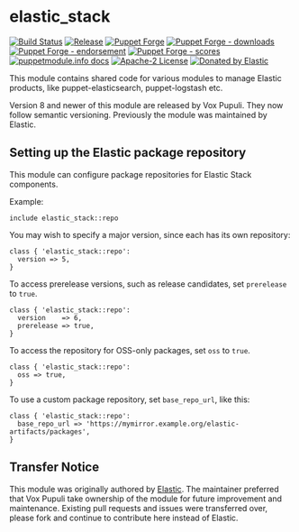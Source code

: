 # elastic_stack

[![Build Status](https://github.com/voxpupuli/puppet-elastic_stack/workflows/CI/badge.svg)](https://github.com/voxpupuli/puppet-elastic_stack/actions?query=workflow%3ACI)
[![Release](https://github.com/voxpupuli/puppet-elastic_stack/actions/workflows/release.yml/badge.svg)](https://github.com/voxpupuli/puppet-elastic_stack/actions/workflows/release.yml)
[![Puppet Forge](https://img.shields.io/puppetforge/v/puppet/elastic_stack.svg)](https://forge.puppetlabs.com/puppet/elastic_stack)
[![Puppet Forge - downloads](https://img.shields.io/puppetforge/dt/puppet/elastic_stack.svg)](https://forge.puppetlabs.com/puppet/elastic_stack)
[![Puppet Forge - endorsement](https://img.shields.io/puppetforge/e/puppet/elastic_stack.svg)](https://forge.puppetlabs.com/puppet/elastic_stack)
[![Puppet Forge - scores](https://img.shields.io/puppetforge/f/puppet/elastic_stack.svg)](https://forge.puppetlabs.com/puppet/elastic_stack)
[![puppetmodule.info docs](http://www.puppetmodule.info/images/badge.png)](http://www.puppetmodule.info/m/puppet-elastic_stack)
[![Apache-2 License](https://img.shields.io/github/license/voxpupuli/puppet-elastic_stack.svg)](LICENSE)
[![Donated by Elastic](https://img.shields.io/badge/donated%20by-Elastic-fb7047.svg)](#transfer-notice)

This module contains shared code for various modules to manage Elastic
products, like puppet-elasticsearch, puppet-logstash etc.

Version 8 and newer of this module are released by Vox Pupuli. They now follow
semantic versioning. Previously the module was maintained by Elastic.

## Setting up the Elastic package repository

This module can configure package repositories for Elastic Stack components.

Example:

```puppet
include elastic_stack::repo
```

You may wish to specify a major version, since each has its own repository:

```puppet
class { 'elastic_stack::repo':
  version => 5,
}
```

To access prerelease versions, such as release candidates, set `prerelease` to `true`.

```puppet
class { 'elastic_stack::repo':
  version    => 6,
  prerelease => true,
}
```

To access the repository for OSS-only packages, set `oss` to `true`.

```puppet
class { 'elastic_stack::repo':
  oss => true,
}
```

To use a custom package repository, set `base_repo_url`, like this:

```puppet
class { 'elastic_stack::repo':
  base_repo_url => 'https://mymirror.example.org/elastic-artifacts/packages',
}
```

## Transfer Notice

This module was originally authored by [Elastic](https://www.elastic.co).
The maintainer preferred that Vox Pupuli take ownership of the module for future improvement and maintenance.
Existing pull requests and issues were transferred over, please fork and continue to contribute here instead of Elastic.
